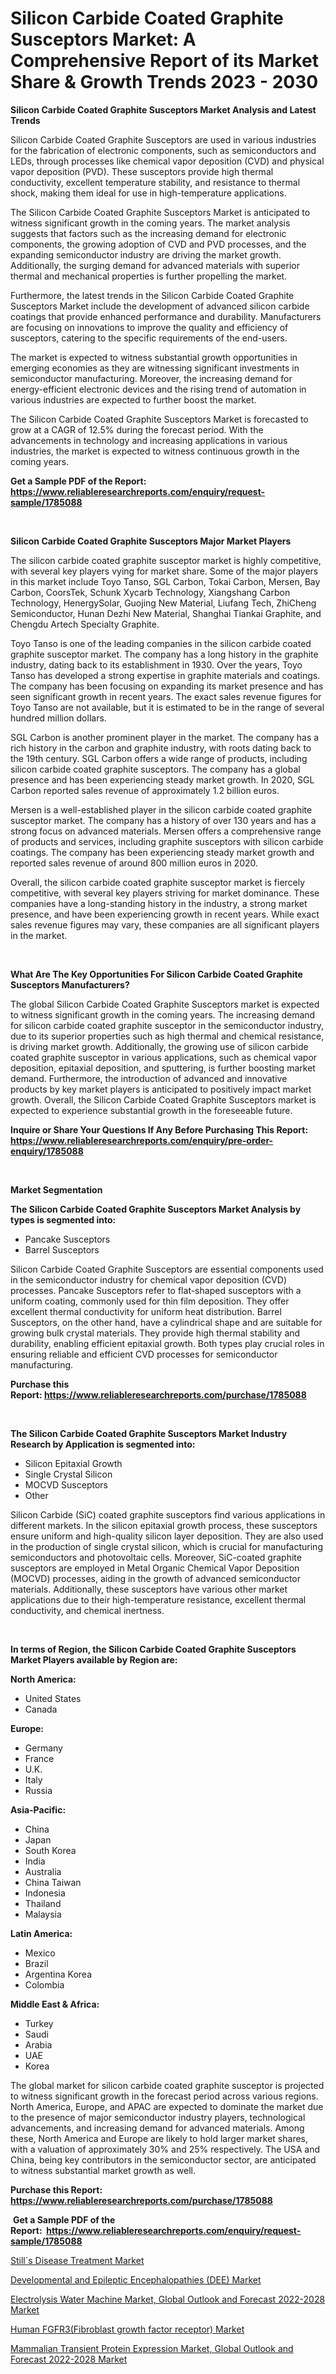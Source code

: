 <p><h1>Silicon Carbide Coated Graphite Susceptors Market: A Comprehensive Report of its Market Share & Growth Trends 2023 - 2030</h1></p><p><strong>Silicon Carbide Coated Graphite Susceptors Market Analysis and Latest Trends</strong></p>
<p><p>Silicon Carbide Coated Graphite Susceptors are used in various industries for the fabrication of electronic components, such as semiconductors and LEDs, through processes like chemical vapor deposition (CVD) and physical vapor deposition (PVD). These susceptors provide high thermal conductivity, excellent temperature stability, and resistance to thermal shock, making them ideal for use in high-temperature applications.</p><p>The Silicon Carbide Coated Graphite Susceptors Market is anticipated to witness significant growth in the coming years. The market analysis suggests that factors such as the increasing demand for electronic components, the growing adoption of CVD and PVD processes, and the expanding semiconductor industry are driving the market growth. Additionally, the surging demand for advanced materials with superior thermal and mechanical properties is further propelling the market.</p><p>Furthermore, the latest trends in the Silicon Carbide Coated Graphite Susceptors Market include the development of advanced silicon carbide coatings that provide enhanced performance and durability. Manufacturers are focusing on innovations to improve the quality and efficiency of susceptors, catering to the specific requirements of the end-users.</p><p>The market is expected to witness substantial growth opportunities in emerging economies as they are witnessing significant investments in semiconductor manufacturing. Moreover, the increasing demand for energy-efficient electronic devices and the rising trend of automation in various industries are expected to further boost the market.</p><p>The Silicon Carbide Coated Graphite Susceptors Market is forecasted to grow at a CAGR of 12.5% during the forecast period. With the advancements in technology and increasing applications in various industries, the market is expected to witness continuous growth in the coming years.</p></p>
<p><strong>Get a Sample PDF of the Report:&nbsp; <a href="https://www.reliableresearchreports.com/enquiry/request-sample/1785088">https://www.reliableresearchreports.com/enquiry/request-sample/1785088</a></strong></p>
<p>&nbsp;</p>
<p><strong>Silicon Carbide Coated Graphite Susceptors Major Market Players</strong></p>
<p><p>The silicon carbide coated graphite susceptor market is highly competitive, with several key players vying for market share. Some of the major players in this market include Toyo Tanso, SGL Carbon, Tokai Carbon, Mersen, Bay Carbon, CoorsTek, Schunk Xycarb Technology, Xiangshang Carbon Technology, HenergySolar, Guojing New Material, Liufang Tech, ZhiCheng Semiconductor, Hunan Dezhi New Material, Shanghai Tiankai Graphite, and Chengdu Artech Specialty Graphite.</p><p>Toyo Tanso is one of the leading companies in the silicon carbide coated graphite susceptor market. The company has a long history in the graphite industry, dating back to its establishment in 1930. Over the years, Toyo Tanso has developed a strong expertise in graphite materials and coatings. The company has been focusing on expanding its market presence and has seen significant growth in recent years. The exact sales revenue figures for Toyo Tanso are not available, but it is estimated to be in the range of several hundred million dollars.</p><p>SGL Carbon is another prominent player in the market. The company has a rich history in the carbon and graphite industry, with roots dating back to the 19th century. SGL Carbon offers a wide range of products, including silicon carbide coated graphite susceptors. The company has a global presence and has been experiencing steady market growth. In 2020, SGL Carbon reported sales revenue of approximately 1.2 billion euros.</p><p>Mersen is a well-established player in the silicon carbide coated graphite susceptor market. The company has a history of over 130 years and has a strong focus on advanced materials. Mersen offers a comprehensive range of products and services, including graphite susceptors with silicon carbide coatings. The company has been experiencing steady market growth and reported sales revenue of around 800 million euros in 2020.</p><p>Overall, the silicon carbide coated graphite susceptor market is fiercely competitive, with several key players striving for market dominance. These companies have a long-standing history in the industry, a strong market presence, and have been experiencing growth in recent years. While exact sales revenue figures may vary, these companies are all significant players in the market.</p></p>
<p>&nbsp;</p>
<p><strong>What Are The Key Opportunities For Silicon Carbide Coated Graphite Susceptors Manufacturers?</strong></p>
<p><p>The global Silicon Carbide Coated Graphite Susceptors market is expected to witness significant growth in the coming years. The increasing demand for silicon carbide coated graphite susceptor in the semiconductor industry, due to its superior properties such as high thermal and chemical resistance, is driving market growth. Additionally, the growing use of silicon carbide coated graphite susceptor in various applications, such as chemical vapor deposition, epitaxial deposition, and sputtering, is further boosting market demand. Furthermore, the introduction of advanced and innovative products by key market players is anticipated to positively impact market growth. Overall, the Silicon Carbide Coated Graphite Susceptors market is expected to experience substantial growth in the foreseeable future.</p></p>
<p><strong>Inquire or Share Your Questions If Any Before Purchasing This Report: <a href="https://www.reliableresearchreports.com/enquiry/pre-order-enquiry/1785088">https://www.reliableresearchreports.com/enquiry/pre-order-enquiry/1785088</a></strong></p>
<p>&nbsp;</p>
<p><strong>Market Segmentation</strong></p>
<p><strong>The Silicon Carbide Coated Graphite Susceptors Market Analysis by types is segmented into:</strong></p>
<p><ul><li>Pancake Susceptors</li><li>Barrel Susceptors</li></ul></p>
<p><p>Silicon Carbide Coated Graphite Susceptors are essential components used in the semiconductor industry for chemical vapor deposition (CVD) processes. Pancake Susceptors refer to flat-shaped susceptors with a uniform coating, commonly used for thin film deposition. They offer excellent thermal conductivity for uniform heat distribution. Barrel Susceptors, on the other hand, have a cylindrical shape and are suitable for growing bulk crystal materials. They provide high thermal stability and durability, enabling efficient epitaxial growth. Both types play crucial roles in ensuring reliable and efficient CVD processes for semiconductor manufacturing.</p></p>
<p><strong>Purchase this Report:&nbsp;<a href="https://www.reliableresearchreports.com/purchase/1785088">https://www.reliableresearchreports.com/purchase/1785088</a></strong></p>
<p>&nbsp;</p>
<p><strong>The Silicon Carbide Coated Graphite Susceptors Market Industry Research by Application is segmented into:</strong></p>
<p><ul><li>Silicon Epitaxial Growth</li><li>Single Crystal Silicon</li><li>MOCVD Susceptors</li><li>Other</li></ul></p>
<p><p>Silicon Carbide (SiC) coated graphite susceptors find various applications in different markets. In the silicon epitaxial growth process, these susceptors ensure uniform and high-quality silicon layer deposition. They are also used in the production of single crystal silicon, which is crucial for manufacturing semiconductors and photovoltaic cells. Moreover, SiC-coated graphite susceptors are employed in Metal Organic Chemical Vapor Deposition (MOCVD) processes, aiding in the growth of advanced semiconductor materials. Additionally, these susceptors have various other market applications due to their high-temperature resistance, excellent thermal conductivity, and chemical inertness.</p></p>
<p>&nbsp;</p>
<p><strong>In terms of Region, the Silicon Carbide Coated Graphite Susceptors Market Players available by Region are:</strong></p>
<p>
    <p> <strong> North America: </strong>
        <ul>
            <li>United States</li>
            <li>Canada</li>
        </ul>
        </p> 
    <p> <strong> Europe: </strong>
        <ul>
            <li>Germany</li>
            <li>France</li>
            <li>U.K.</li>
            <li>Italy</li>
            <li>Russia</li>
        </ul>
        </p> 
    <p> <strong> Asia-Pacific: </strong>
        <ul>
            <li>China</li>
            <li>Japan</li>
            <li>South Korea</li>
            <li>India</li>
            <li>Australia</li>
            <li>China Taiwan</li>
            <li>Indonesia</li>
            <li>Thailand</li>
            <li>Malaysia</li>
        </ul>
        </p> 
    <p> <strong> Latin America: </strong>
        <ul>
            <li>Mexico</li>
            <li>Brazil</li>
            <li>Argentina Korea</li>
            <li>Colombia</li>
        </ul>
        </p> 
    <p> <strong> Middle East & Africa: </strong>
        <ul>
            <li>Turkey</li>
            <li>Saudi</li>
            <li>Arabia</li>
            <li>UAE</li>
            <li>Korea</li>
        </ul>
    </p>
    </p>
<p><p>The global market for silicon carbide coated graphite susceptor is projected to witness significant growth in the forecast period across various regions. North America, Europe, and APAC are expected to dominate the market due to the presence of major semiconductor industry players, technological advancements, and increasing demand for advanced materials. Among these, North America and Europe are likely to hold larger market shares, with a valuation of approximately 30% and 25% respectively. The USA and China, being key contributors in the semiconductor sector, are anticipated to witness substantial market growth as well.</p></p>
<p><strong>Purchase this Report: <a href="https://www.reliableresearchreports.com/purchase/1785088">https://www.reliableresearchreports.com/purchase/1785088</a></strong></p>
<p>&nbsp;<strong>Get a Sample PDF of the Report:&nbsp;&nbsp;<a href="https://www.reliableresearchreports.com/enquiry/request-sample/1785088">https://www.reliableresearchreports.com/enquiry/request-sample/1785088</a></strong></p>
<p><strong></strong></p>
<p><p><a href="https://www.linkedin.com/pulse/stills-disease-treatment-market-size-growth-forecast-from-2023/">Still`s Disease Treatment Market</a></p><p><a href="https://www.linkedin.com/pulse/developmental-epileptic-encephalopathies-dee-market-size/">Developmental and Epileptic Encephalopathies (DEE) Market</a></p><p><a href="https://medium.com/@jackybrekke/electrolysis-water-machine-market-global-outlook-and-forecast-2022-2028-market-exploring-market-194b589a93ba">Electrolysis Water Machine Market, Global Outlook and Forecast 2022-2028 Market</a></p><p><a href="https://www.linkedin.com/pulse/human-fgfr3fibroblast-growth-factor-receptor-market-size-share/">Human FGFR3(Fibroblast growth factor receptor) Market</a></p><p><a href="https://medium.com/@deronwisoky1977/mammalian-transient-protein-expression-market-global-outlook-and-forecast-2022-2028-market-68f6dd6f426c">Mammalian Transient Protein Expression Market, Global Outlook and Forecast 2022-2028 Market</a></p></p>